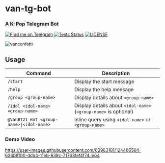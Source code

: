 # van-tg-bot
### A K-Pop Telegram Bot

[![Find me on Telegram](https://img.shields.io/badge/telegram-@VanBT21_Bot-6a4dff.svg)](https://telegram.me/VanBT21_Bot)
[![Tests Status](https://img.shields.io/github/actions/workflow/status/breadgenie/van-tg-bot/node.js.yml?branch=master&label=tests)](https://github.com/BreadGenie/van-tg-bot/actions)
[![LICENSE](https://img.shields.io/github/license/breadgenie/van-tg-bot)](https://github.com/BreadGenie/van-tg-bot/blob/master/LICENSE)

![vanconfetti](https://user-images.githubusercontent.com/63963181/123435478-3cdbca00-d5eb-11eb-8a7f-88e8a856026a.gif)


## Usage 

| Command                                  | Description                                                      |
|------------------------------------------|------------------------------------------------------------------|
| `/start`                                 | Display the start message                                        |
| `/help`                                  | Display the help message                                         |
| `/group <group-name>`                    | Display details about `<group-name>`                             |
| `/idol <idol-name> <group-name>`         | Display details about `<idol-name>` (`<group-name>` is optional) |
| `@VanBT21_Bot <group-name>\|<idol-name>` | Inline query using `<idol-name>` or `<group-name>`               |

### Demo Video

https://user-images.githubusercontent.com/63963181/124466564-626b8f00-ddb4-11eb-838c-71763fef4f74.mp4
